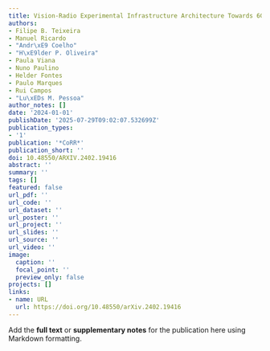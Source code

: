```yaml
---
title: Vision-Radio Experimental Infrastructure Architecture Towards 6G
authors:
- Filipe B. Teixeira
- Manuel Ricardo
- "Andr\xE9 Coelho"
- "H\xE9lder P. Oliveira"
- Paula Viana
- Nuno Paulino
- Helder Fontes
- Paulo Marques
- Rui Campos
- "Lu\xEDs M. Pessoa"
author_notes: []
date: '2024-01-01'
publishDate: '2025-07-29T09:02:07.532699Z'
publication_types:
- '1'
publication: '*CoRR*'
publication_short: ''
doi: 10.48550/ARXIV.2402.19416
abstract: ''
summary: ''
tags: []
featured: false
url_pdf: ''
url_code: ''
url_dataset: ''
url_poster: ''
url_project: ''
url_slides: ''
url_source: ''
url_video: ''
image:
  caption: ''
  focal_point: ''
  preview_only: false
projects: []
links:
- name: URL
  url: https://doi.org/10.48550/arXiv.2402.19416
---
```


Add the **full text** or **supplementary notes** for the publication here using Markdown formatting.
